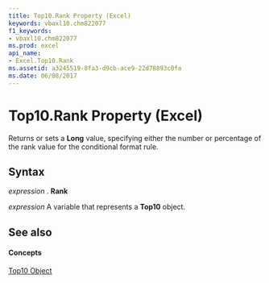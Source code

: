 ```yaml
---
title: Top10.Rank Property (Excel)
keywords: vbaxl10.chm822077
f1_keywords:
- vbaxl10.chm822077
ms.prod: excel
api_name:
- Excel.Top10.Rank
ms.assetid: a3245519-8fa3-d9cb-ace9-22d78893c0fa
ms.date: 06/08/2017
---
```



# Top10.Rank Property (Excel)

Returns or sets a **Long** value, specifying either the number or percentage of the rank value for the conditional format rule.


## Syntax

 _expression_ . **Rank**

 _expression_ A variable that represents a **Top10** object.


## See also


#### Concepts


[Top10 Object](top10-object-excel.md)

